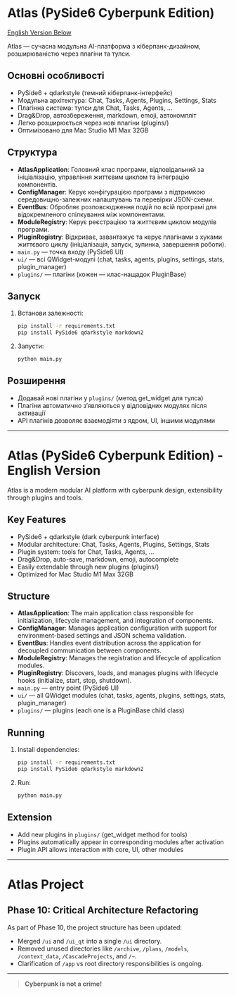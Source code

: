 # Atlas (PySide6 Cyberpunk Edition)

[English Version Below](#english-version)

Atlas — сучасна модульна AI-платформа з кіберпанк-дизайном, розширюваністю через плагіни та тулси.

## Основні особливості
- PySide6 + qdarkstyle (темний кіберпанк-інтерфейс)
- Модульна архітектура: Chat, Tasks, Agents, Plugins, Settings, Stats
- Плагінна система: тулси для Chat, Tasks, Agents, ...
- Drag&Drop, автозбереження, markdown, emoji, автокомпліт
- Легко розширюється через нові плагіни (plugins/)
- Оптимізовано для Mac Studio M1 Max 32GB

## Структура
- **AtlasApplication**: Головний клас програми, відповідальний за ініціалізацію, управління життєвим циклом та інтеграцію компонентів.
- **ConfigManager**: Керує конфігурацією програми з підтримкою середовищно-залежних налаштувань та перевірки JSON-схеми.
- **EventBus**: Обробляє розповсюдження подій по всій програмі для відокремленого спілкування між компонентами.
- **ModuleRegistry**: Керує реєстрацією та життєвим циклом модулів програми.
- **PluginRegistry**: Відкриває, завантажує та керує плагінами з хуками життєвого циклу (ініціалізація, запуск, зупинка, завершення роботи).
- `main.py` — точка входу (PySide6 UI)
- `ui/` — всі QWidget-модулі (chat, tasks, agents, plugins, settings, stats, plugin_manager)
- `plugins/` — плагіни (кожен — клас-нащадок PluginBase)

## Запуск
1. Встанови залежності:
   ```bash
   pip install -r requirements.txt
   pip install PySide6 qdarkstyle markdown2
   ```
2. Запусти:
   ```bash
   python main.py
   ```

## Розширення
- Додавай нові плагіни у `plugins/` (метод get_widget для тулса)
- Плагіни автоматично зʼявляються у відповідних модулях після активації
- API плагінів дозволяє взаємодіяти з ядром, UI, іншими модулями

---

<a name="english-version"></a>
# Atlas (PySide6 Cyberpunk Edition) - English Version

Atlas is a modern modular AI platform with cyberpunk design, extensibility through plugins and tools.

## Key Features
- PySide6 + qdarkstyle (dark cyberpunk interface)
- Modular architecture: Chat, Tasks, Agents, Plugins, Settings, Stats
- Plugin system: tools for Chat, Tasks, Agents, ...
- Drag&Drop, auto-save, markdown, emoji, autocomplete
- Easily extendable through new plugins (plugins/)
- Optimized for Mac Studio M1 Max 32GB

## Structure
- **AtlasApplication**: The main application class responsible for initialization, lifecycle management, and integration of components.
- **ConfigManager**: Manages application configuration with support for environment-based settings and JSON schema validation.
- **EventBus**: Handles event distribution across the application for decoupled communication between components.
- **ModuleRegistry**: Manages the registration and lifecycle of application modules.
- **PluginRegistry**: Discovers, loads, and manages plugins with lifecycle hooks (initialize, start, stop, shutdown).
- `main.py` — entry point (PySide6 UI)
- `ui/` — all QWidget modules (chat, tasks, agents, plugins, settings, stats, plugin_manager)
- `plugins/` — plugins (each one is a PluginBase child class)

## Running
1. Install dependencies:
   ```bash
   pip install -r requirements.txt
   pip install PySide6 qdarkstyle markdown2
   ```
2. Run:
   ```bash
   python main.py
   ```

## Extension
- Add new plugins in `plugins/` (get_widget method for tools)
- Plugins automatically appear in corresponding modules after activation
- Plugin API allows interaction with core, UI, other modules

---

# Atlas Project

## Phase 10: Critical Architecture Refactoring

As part of Phase 10, the project structure has been updated:
- Merged `/ui` and `/ui_qt` into a single `/ui` directory.
- Removed unused directories like `/archive`, `/plans`, `/models`, `/context_data`, `/CascadeProjects`, and `/~`.
- Clarification of `/app` vs root directory responsibilities is ongoing.

---

> **Cyberpunk is not a crime!** 
